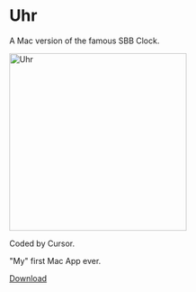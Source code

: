 # Uhr
A Mac version of the famous SBB Clock.

<img src="https://github.com/user-attachments/assets/456ea08c-7089-493c-80fa-1a9eb7319b44" alt="Uhr" width="315"/>

Coded by Cursor.

"My" first Mac App ever.

[Download](https://github.com/cafe-megabyte/Uhr/releases/latest)

